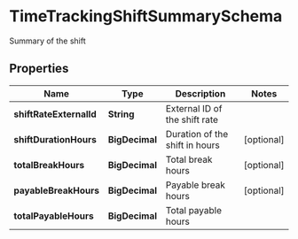 

# TimeTrackingShiftSummarySchema

Summary of the shift

## Properties

| Name | Type | Description | Notes |
|------------ | ------------- | ------------- | -------------|
|**shiftRateExternalId** | **String** | External ID of the shift rate |  |
|**shiftDurationHours** | **BigDecimal** | Duration of the shift in hours |  [optional] |
|**totalBreakHours** | **BigDecimal** | Total break hours |  [optional] |
|**payableBreakHours** | **BigDecimal** | Payable break hours |  [optional] |
|**totalPayableHours** | **BigDecimal** | Total payable hours |  |



